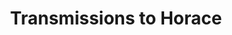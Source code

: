 ---
title: Transmissions to Horace
label: Sonic Enemy
year: 1993
band:
    - John Darnielle
songs:
    - Going to Cleveland
    - Early Spring
    - Historiography
    - No, I Can't
    - Alpha Desperation March
    - Going to Monaco
    - Star Dusting
    - Teenage World
    - Going to Santiago
    - Sail On
---